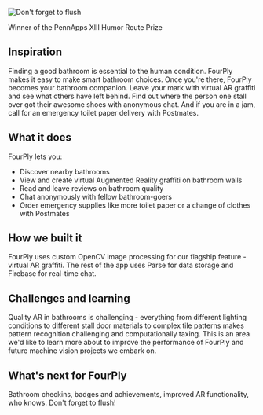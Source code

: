![Don't forget to flush](http://i.imgur.com/KFpck4Q.jpg)

Winner of the PennApps XIII Humor Route Prize

Inspiration
-----------
Finding a good bathroom is essential to the human condition.
FourPly makes it easy to make smart bathroom choices.
Once you're there, FourPly becomes your bathroom companion.
Leave your mark with virtual AR graffiti and see what others have left behind.
Find out where the person one stall over got their awesome shoes with anonymous chat.
And if you are in a jam, call for an emergency toilet paper delivery with Postmates.

What it does
------------

FourPly lets you:

- Discover nearby bathrooms
- View and create virtual Augmented Reality graffiti on bathroom walls
- Read and leave reviews on bathroom quality
- Chat anonymously with fellow bathroom-goers
- Order emergency supplies like more toilet paper or a change of clothes with Postmates

How we built it
---------------

FourPly uses custom OpenCV image processing for our flagship feature - virtual AR graffiti.
The rest of the app uses Parse for data storage and Firebase for real-time chat.

Challenges and learning
-----------------------
Quality AR in bathrooms is challenging - everything from different lighting conditions to different stall door
materials to complex tile patterns makes pattern recognition challenging and computationally taxing.
This is an area we'd like to learn more about to improve the performance of FourPly and future machine vision
projects we embark on.

What's next for FourPly
-----------------------
Bathroom checkins, badges and achievements, improved AR functionality, who knows. Don't forget to flush!
